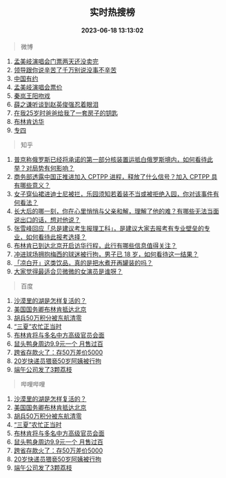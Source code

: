 <div align="center"><h2>实时热搜榜</h2><h4>2023-06-18 13:13:02</h4></div>

> 微博  

1. [孟美岐演唱会门票两天还没卖完](https://s.weibo.com/weibo?q=%23%E5%AD%9F%E7%BE%8E%E5%B2%90%E6%BC%94%E5%94%B1%E4%BC%9A%E9%97%A8%E7%A5%A8%E4%B8%A4%E5%A4%A9%E8%BF%98%E6%B2%A1%E5%8D%96%E5%AE%8C%23&t=31&band_rank=1&Refer=top)<br />
2. [领导跟你说辛苦了千万别说没事不辛苦](https://s.weibo.com/weibo?q=%E9%A2%86%E5%AF%BC%E8%B7%9F%E4%BD%A0%E8%AF%B4%E8%BE%9B%E8%8B%A6%E4%BA%86%E5%8D%83%E4%B8%87%E5%88%AB%E8%AF%B4%E6%B2%A1%E4%BA%8B%E4%B8%8D%E8%BE%9B%E8%8B%A6&t=31&band_rank=2&Refer=top)<br />
3. [中国有约](https://s.weibo.com/weibo?q=%23%E4%B8%AD%E5%9B%BD%E6%9C%89%E7%BA%A6%23&t=31&band_rank=3&Refer=top)<br />
4. [孟美岐演唱会票价](https://s.weibo.com/weibo?q=%E5%AD%9F%E7%BE%8E%E5%B2%90%E6%BC%94%E5%94%B1%E4%BC%9A%E7%A5%A8%E4%BB%B7&t=31&band_rank=4&Refer=top)<br />
5. [秦岚王阳吻戏](https://s.weibo.com/weibo?q=%E7%A7%A6%E5%B2%9A%E7%8E%8B%E9%98%B3%E5%90%BB%E6%88%8F&t=31&band_rank=5&Refer=top)<br />
6. [薛之谦听谈到赵英俊强忍着眼泪](https://s.weibo.com/weibo?q=%23%E8%96%9B%E4%B9%8B%E8%B0%A6%E5%90%AC%E8%B0%88%E5%88%B0%E8%B5%B5%E8%8B%B1%E4%BF%8A%E5%BC%BA%E5%BF%8D%E7%9D%80%E7%9C%BC%E6%B3%AA%23&t=31&band_rank=6&Refer=top)<br />
7. [在我25岁时爸爸给我了一套房子的钥匙](https://s.weibo.com/weibo?q=%E5%9C%A8%E6%88%9125%E5%B2%81%E6%97%B6%E7%88%B8%E7%88%B8%E7%BB%99%E6%88%91%E4%BA%86%E4%B8%80%E5%A5%97%E6%88%BF%E5%AD%90%E7%9A%84%E9%92%A5%E5%8C%99&t=31&band_rank=7&Refer=top)<br />
8. [布林肯访华](https://s.weibo.com/weibo?q=%23%E5%B8%83%E6%9E%97%E8%82%AF%E8%AE%BF%E5%8D%8E%23&t=31&band_rank=8&Refer=top)<br />
9. [专四](https://s.weibo.com/weibo?q=%E4%B8%93%E5%9B%9B&t=31&band_rank=9&Refer=top)<br />

> 知乎  

1. [普京称俄罗斯已经将承诺的第一部分核装置运抵白俄罗斯境内，如何看待此举？对局势有何影响？](https://www.zhihu.com/question/607107944)<br />
2. [商务部透露中国正推进加入 CPTPP 进程，释放了什么信号？加入 CPTPP 具有哪些意义？](https://www.zhihu.com/question/607175927)<br />
3. [女子穿仙裙进迪士尼被拦，乐园须知若着装不当或被拒绝入园，你对该事件有何看法？](https://www.zhihu.com/question/606726034)<br />
4. [长大后的哪一刻，你在心里悄悄与父亲和解，理解了他的难？有哪些无法当面说出口的话，想对他说？](https://www.zhihu.com/question/605713053)<br />
5. [张雪峰回应「总是建议考生报理工科」，是建议大家去报考有专业壁垒的专业，如何看待此报考选择？](https://www.zhihu.com/question/606790360)<br />
6. [布林肯已到达北京开启访华行程，此行有哪些信息值得关注？](https://www.zhihu.com/question/607270958)<br />
7. [冲进球场拥抱梅西的球迷被行拘，男子已 18 岁，如何看待这一结果？](https://www.zhihu.com/question/607010548)<br />
8. [「凉白开」这类饮品，真的是把水煮开再罐装的吗？](https://www.zhihu.com/question/606321291)<br />
9. [大家觉得最适合贝微微的女演员是谁呀？](https://www.zhihu.com/question/507296110)<br />

> 百度  

1. [沙漠里的湖是怎样复活的？](https://www.baidu.com/s?wd=%E6%B2%99%E6%BC%A0%E9%87%8C%E7%9A%84%E6%B9%96%E6%98%AF%E6%80%8E%E6%A0%B7%E5%A4%8D%E6%B4%BB%E7%9A%84%EF%BC%9F&sa=fyb_news&rsv_dl=fyb_news)<br />
2. [美国国务卿布林肯抵达北京](https://www.baidu.com/s?wd=%E7%BE%8E%E5%9B%BD%E5%9B%BD%E5%8A%A1%E5%8D%BF%E5%B8%83%E6%9E%97%E8%82%AF%E6%8A%B5%E8%BE%BE%E5%8C%97%E4%BA%AC&sa=fyb_news&rsv_dl=fyb_news)<br />
3. [胡兵50万积分被东航清零](https://www.baidu.com/s?wd=%E8%83%A1%E5%85%B550%E4%B8%87%E7%A7%AF%E5%88%86%E8%A2%AB%E4%B8%9C%E8%88%AA%E6%B8%85%E9%9B%B6&sa=fyb_news&rsv_dl=fyb_news)<br />
4. [“三夏”农忙正当时](https://www.baidu.com/s?wd=%E2%80%9C%E4%B8%89%E5%A4%8F%E2%80%9D%E5%86%9C%E5%BF%99%E6%AD%A3%E5%BD%93%E6%97%B6&sa=fyb_news&rsv_dl=fyb_news)<br />
5. [布林肯将与多名中方高级官员会面](https://www.baidu.com/s?wd=%E5%B8%83%E6%9E%97%E8%82%AF%E5%B0%86%E4%B8%8E%E5%A4%9A%E5%90%8D%E4%B8%AD%E6%96%B9%E9%AB%98%E7%BA%A7%E5%AE%98%E5%91%98%E4%BC%9A%E9%9D%A2&sa=fyb_news&rsv_dl=fyb_news)<br />
6. [鼠头鸭身周边9.9元一个 月售过百](https://www.baidu.com/s?wd=%E9%BC%A0%E5%A4%B4%E9%B8%AD%E8%BA%AB%E5%91%A8%E8%BE%B99.9%E5%85%83%E4%B8%80%E4%B8%AA+%E6%9C%88%E5%94%AE%E8%BF%87%E7%99%BE&sa=fyb_news&rsv_dl=fyb_news)<br />
7. [跨省存款火了：存50万差价5000](https://www.baidu.com/s?wd=%E8%B7%A8%E7%9C%81%E5%AD%98%E6%AC%BE%E7%81%AB%E4%BA%86%EF%BC%9A%E5%AD%9850%E4%B8%87%E5%B7%AE%E4%BB%B75000&sa=fyb_news&rsv_dl=fyb_news)<br />
8. [20岁快递员猥亵50岁阿姨被行拘](https://www.baidu.com/s?wd=20%E5%B2%81%E5%BF%AB%E9%80%92%E5%91%98%E7%8C%A5%E4%BA%B550%E5%B2%81%E9%98%BF%E5%A7%A8%E8%A2%AB%E8%A1%8C%E6%8B%98&sa=fyb_news&rsv_dl=fyb_news)<br />
9. [端午公司发了3颗荔枝](https://www.baidu.com/s?wd=%E7%AB%AF%E5%8D%88%E5%85%AC%E5%8F%B8%E5%8F%91%E4%BA%863%E9%A2%97%E8%8D%94%E6%9E%9D&sa=fyb_news&rsv_dl=fyb_news)<br />

> 哔哩哔哩  

1. [沙漠里的湖是怎样复活的？](https://www.baidu.com/s?wd=%E6%B2%99%E6%BC%A0%E9%87%8C%E7%9A%84%E6%B9%96%E6%98%AF%E6%80%8E%E6%A0%B7%E5%A4%8D%E6%B4%BB%E7%9A%84%EF%BC%9F&sa=fyb_news&rsv_dl=fyb_news)<br />
2. [美国国务卿布林肯抵达北京](https://www.baidu.com/s?wd=%E7%BE%8E%E5%9B%BD%E5%9B%BD%E5%8A%A1%E5%8D%BF%E5%B8%83%E6%9E%97%E8%82%AF%E6%8A%B5%E8%BE%BE%E5%8C%97%E4%BA%AC&sa=fyb_news&rsv_dl=fyb_news)<br />
3. [胡兵50万积分被东航清零](https://www.baidu.com/s?wd=%E8%83%A1%E5%85%B550%E4%B8%87%E7%A7%AF%E5%88%86%E8%A2%AB%E4%B8%9C%E8%88%AA%E6%B8%85%E9%9B%B6&sa=fyb_news&rsv_dl=fyb_news)<br />
4. [“三夏”农忙正当时](https://www.baidu.com/s?wd=%E2%80%9C%E4%B8%89%E5%A4%8F%E2%80%9D%E5%86%9C%E5%BF%99%E6%AD%A3%E5%BD%93%E6%97%B6&sa=fyb_news&rsv_dl=fyb_news)<br />
5. [布林肯将与多名中方高级官员会面](https://www.baidu.com/s?wd=%E5%B8%83%E6%9E%97%E8%82%AF%E5%B0%86%E4%B8%8E%E5%A4%9A%E5%90%8D%E4%B8%AD%E6%96%B9%E9%AB%98%E7%BA%A7%E5%AE%98%E5%91%98%E4%BC%9A%E9%9D%A2&sa=fyb_news&rsv_dl=fyb_news)<br />
6. [鼠头鸭身周边9.9元一个 月售过百](https://www.baidu.com/s?wd=%E9%BC%A0%E5%A4%B4%E9%B8%AD%E8%BA%AB%E5%91%A8%E8%BE%B99.9%E5%85%83%E4%B8%80%E4%B8%AA+%E6%9C%88%E5%94%AE%E8%BF%87%E7%99%BE&sa=fyb_news&rsv_dl=fyb_news)<br />
7. [跨省存款火了：存50万差价5000](https://www.baidu.com/s?wd=%E8%B7%A8%E7%9C%81%E5%AD%98%E6%AC%BE%E7%81%AB%E4%BA%86%EF%BC%9A%E5%AD%9850%E4%B8%87%E5%B7%AE%E4%BB%B75000&sa=fyb_news&rsv_dl=fyb_news)<br />
8. [20岁快递员猥亵50岁阿姨被行拘](https://www.baidu.com/s?wd=20%E5%B2%81%E5%BF%AB%E9%80%92%E5%91%98%E7%8C%A5%E4%BA%B550%E5%B2%81%E9%98%BF%E5%A7%A8%E8%A2%AB%E8%A1%8C%E6%8B%98&sa=fyb_news&rsv_dl=fyb_news)<br />
9. [端午公司发了3颗荔枝](https://www.baidu.com/s?wd=%E7%AB%AF%E5%8D%88%E5%85%AC%E5%8F%B8%E5%8F%91%E4%BA%863%E9%A2%97%E8%8D%94%E6%9E%9D&sa=fyb_news&rsv_dl=fyb_news)<br />
